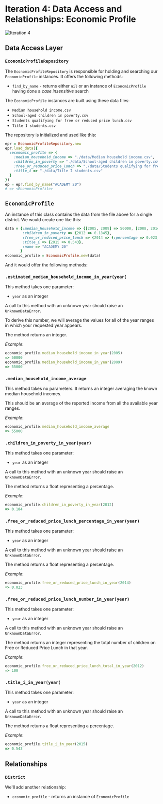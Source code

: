 # Iteration 4: Data Access and Relationships: Economic Profile

![Iteration 4](http://imgur.com/RYS8SJs.png)

## Data Access Layer

### `EconomicProfileRepository`

The `EconomicProfileRepository` is responsible for holding and searching our `EconomicProfile`
instances. It offers the following methods:

* `find_by_name` - returns either `nil` or an instance of `EconomicProfile` having done a *case insensitive* search

The `EconomicProfile` instances are built using these data files:

* `Median household income.csv`
* `School-aged children in poverty.csv`
* `Students qualifying for free or reduced price lunch.csv`
* `Title I students.csv`

The repository is initialized and used like this:

```ruby
epr = EconomicProfileRepository.new
epr.load_data({
  :economic_profile => {
    :median_household_income => "./data/Median household income.csv",
    :children_in_poverty => "./data/School-aged children in poverty.csv",
    :free_or_reduced_price_lunch => "./data/Students qualifying for free or reduced price lunch.csv",
    :title_i => "./data/Title I students.csv"
  }
})
ep = epr.find_by_name("ACADEMY 20")
# => <EconomicProfile>
```

## `EconomicProfile`

An instance of this class contains the data from the file above for a single district.
We would create one like this:

```ruby
data = {:median_household_income => {[2005, 2009] => 50000, [2008, 2014] => 60000},
        :children_in_poverty => {2012 => 0.1845},
        :free_or_reduced_price_lunch => {2014 => {:percentage => 0.023, :total => 100}},
        :title_i => {2015 => 0.543},
        :name => "ACADEMY 20"
       }
economic_profile = EconomicProfile.new(data)
```

And it would offer the following methods:

### `.estimated_median_household_income_in_year(year)`

This method takes one parameter:

* `year` as an integer

A call to this method with an unknown year should raise an `UnknownDataError`.

To derive this number, we will average the values for all of the year
ranges in which your requested year appears.

The method returns an integer.

*Example*:

```ruby
economic_profile.median_household_income_in_year(2005)
=> 50000
economic_profile.median_household_income_in_year(2009)
=> 55000
```

### `.median_household_income_average`

This method takes no parameters. It returns an integer averaging the known median household incomes.

This should be an average of the reported income from all the available year ranges.

*Example*:

```ruby
economic_profile.median_household_income_average
=> 55000
```

### `.children_in_poverty_in_year(year)`

This method takes one parameter:

* `year` as an integer

A call to this method with an unknown year should raise an `UnknownDataError`.

The method returns a float representing a percentage.

*Example*:

```ruby
economic_profile.children_in_poverty_in_year(2012)
=> 0.184
```

### `.free_or_reduced_price_lunch_percentage_in_year(year)`

This method takes one parameter:

* `year` as an integer

A call to this method with an unknown year should raise an `UnknownDataError`.

The method returns a float representing a percentage.

*Example*:

```ruby
economic_profile.free_or_reduced_price_lunch_in_year(2014)
=> 0.023
```

### `.free_or_reduced_price_lunch_number_in_year(year)`

This method takes one parameter:

* `year` as an integer

A call to this method with an unknown year should raise an `UnknownDataError`.

The method returns an integer representing the total number of children
on Free or Reduced Price Lunch in that year.

*Example*:

```ruby
economic_profile.free_or_reduced_price_lunch_total_in_year(2012)
=> 100
```

### `.title_i_in_year(year)`

This method takes one parameter:

* `year` as an integer

A call to this method with an unknown year should raise an `UnknownDataError`.

The method returns a float representing a percentage.

*Example*:

```ruby
economic_profile.title_i_in_year(2015)
=> 0.543
```

## Relationships

### `District`

We'll add another relationship:

* `economic_profile` - returns an instance of `EconomicProfile`
